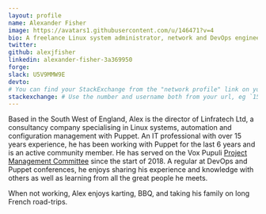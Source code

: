 ```yaml
---
layout: profile
name: Alexander Fisher
image: https://avatars1.githubusercontent.com/u/146471?v=4
bio: A freelance Linux system administrator, network and DevOps engineer specialising in automation and Puppet.
twitter:
github: alexjfisher
linkedin: alexander-fisher-3a369950
forge:
slack: U5V9MMW9E
devto:
# You can find your StackExchange from the "network profile" link on your stackoverflow page
stackexchange: # Use the number and username both from your url, eg `15186808/binford2k`
---
```


Based in the South West of England, Alex is the director of Linfratech Ltd, a consultancy company specialising in Linux systems, automation and configuration management with Puppet.
An IT professional with over 15 years experience, he has been working with Puppet for the last 6 years and is an active community member.
He has served on the Vox Pupuli [Project Management Committee](https://github.com/voxpupuli/plumbing/blob/master/share/governance.md#vox-pupuli-governance) since the start of 2018.
A regular at DevOps and Puppet conferences, he enjoys sharing his experience and knowledge with others as well as learning from all the great people he meets.


When not working, Alex enjoys karting, BBQ, and taking his family on long French road-trips.
